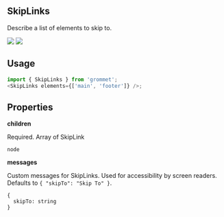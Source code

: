 ## SkipLinks

Describe a list of elements to skip to.

[![](https://cdn-images-1.medium.com/fit/c/120/120/1*TD1P0HtIH9zF0UEH28zYtw.png)](https://storybook.grommet.io/?selectedKind=SkipLinks&full=0&addons=0&stories=1&panelRight=0) [![](https://codesandbox.io/static/img/play-codesandbox.svg)](https://codesandbox.io/s/github/grommet/grommet-sandbox?initialpath=skiplinks&module=%2Fsrc%2FSkipLinks.js)

## Usage

```javascript
import { SkipLinks } from 'grommet';
<SkipLinks elements={['main', 'footer']} />;
```

## Properties

**children**

Required. Array of SkipLink

```
node
```

**messages**

Custom messages for SkipLinks. Used for accessibility by screen
readers. Defaults to `{ "skipTo": "Skip To" }`.

```
{
  skipTo: string
}
```

